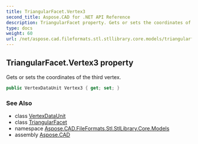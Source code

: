 ```yaml
---
title: TriangularFacet.Vertex3
second_title: Aspose.CAD for .NET API Reference
description: TriangularFacet property. Gets or sets the coordinates of the third vertex
type: docs
weight: 60
url: /net/aspose.cad.fileformats.stl.stllibrary.core.models/triangularfacet/vertex3/
---
```

## TriangularFacet.Vertex3 property

Gets or sets the coordinates of the third vertex.

```csharp
public VertexDataUnit Vertex3 { get; set; }
```

### See Also

* class [VertexDataUnit](../../vertexdataunit/)
* class [TriangularFacet](../)
* namespace [Aspose.CAD.FileFormats.Stl.StlLibrary.Core.Models](../../triangularfacet/)
* assembly [Aspose.CAD](../../../)


